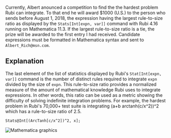 Currently, Albert anounced a competition to find the the hardest problem Rubi can integrate. 
To that end he will award $1000 (U.S.) to the person who sends before August 1, 2018,
the expression having the largest rule-to-size ratio as displayed by the `Stats[Int[expn, var]]`
command with Rubi 4.16 running on Mathematica 11.3.
If the largest rule-to-size ratio is a tie, the prize will be awarded to the first entry I had received.
Candidate expressions must be formatted in Mathematica syntax and sent to `Albert_Rich@msn.com`.

## Explanation

The last element of the list of statistics displayed by Rubi's `Stat[Int[expn, var]]` command is the number of distinct
rules required to integrate `expn` divided by the size of `expn`.
This rule-to-size ratio provides a normalized measure of the amount of mathematical knowledge Rubi uses to integrate
expressions.
In other words, this ratio can be used as a metric showing the difficulty of solving indefinite integration problems.
For example, the hardest problem in Rubi's 70,000+ test suite is integrating (a+b arctanh(c/x^2))^2 which has a rule-to-size
ratio of 2.5.

```mma
Stats@Int[(ArcTanh[c/x^2])^2, x];
```

![Mathematica graphics](http://i.stack.imgur.com/3NReR.png)
